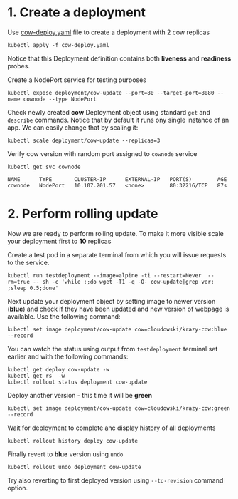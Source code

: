 # 1. Create a deployment

Use [cow-deploy.yaml](cow-deploy.yaml) file to create a deployment with 2 cow replicas

```
kubectl apply -f cow-deploy.yaml
```

Notice that this Deployment definition contains both **liveness** and **readiness** probes.

Create a NodePort service for testing purposes

```
kubectl expose deployment/cow-update --port=80 --target-port=8080 --name cownode --type NodePort
```

Check newly created **cow** Deployment object using standard `get` and `describe` commands. Notice that by default it runs ony single instance of an app. We can easily change that by scaling it:

```
kubectl scale deployment/cow-update --replicas=3
```

Verify cow version with random port assigned to `cownode` service

```
kubectl get svc cownode

NAME      TYPE       CLUSTER-IP      EXTERNAL-IP   PORT(S)        AGE
cownode   NodePort   10.107.201.57   <none>        80:32216/TCP   87s
```


# 2. Perform rolling update

Now we are ready to perform rolling update. To make it more visible scale your deployment first to **10** replicas

Create a test pod in a separate terminal from which you will issue requests to the service.

```
kubectl run testdeployment --image=alpine -ti --restart=Never  --rm=true -- sh -c 'while :;do wget -T1 -q -O- cow-update|grep ver: ;sleep 0.5;done'
```

Next update your deployment object by setting image to newer version (**blue**) and check if they have been updated and new version of webpage is available. Use the following command:

```
kubectl set image deployment/cow-update cow=cloudowski/krazy-cow:blue --record
```

You can watch the status using output from `testdeployment` terminal set earlier and with the following commands:

```
kubectl get deploy cow-update -w
kubectl get rs  -w
kubectl rollout status deployment cow-update
```

Deploy another version - this time it will be **green**

```
kubectl set image deployment/cow-update cow=cloudowski/krazy-cow:green --record
```

Wait for deployment to complete anc display history of all deployments
  
```
kubectl rollout history deploy cow-update
```

Finally revert to **blue** version using `undo`

```
kubectl rollout undo deployment cow-update 
```

Try also reverting to first deployed version using `--to-revision` command option.